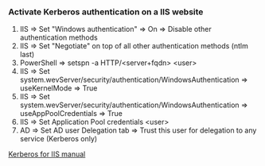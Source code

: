 ### Activate Kerberos authentication on a IIS website

1. IIS => Set "Windows authentication" => On => Disable other authentication methods
2. IIS => Set "Negotiate" on top of all other authentication methods (ntlm last)
3. PowerShell => setspn -a HTTP/<server+fqdn> <domain>\<user>
4. IIS => Set system.wevServer/security/authentication/WindowsAuthentication => useKernelMode => True
5. IIS => Set system.wevServer/security/authentication/WindowsAuthentication => useAppPoolCredentials => True
6. IIS => Set Application Pool credentials <domain>\<user>
7. AD => Set AD user Delegation tab => Trust this user for delegation to any service (Kerberos only)

[Kerberos for IIS manual](https://techcommunity.microsoft.com/t5/iis-support-blog/setting-up-kerberos-authentication-for-a-website-in-iis/ba-p/347882)
